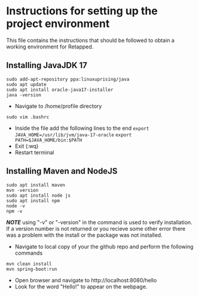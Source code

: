 # Instructions for setting up the project environment
This file contains the instructions that should be followed to obtain a working environment for Retapped. 

## Installing JavaJDK 17
```
sudo add-apt-repository ppa:linuxuprising/java
sudo apt update
sudo apt install oracle-java17-installer
java -version
```

- Navigate to /home/profile directory
```
sudo vim .bashrc
```

- Inside the file add the following lines to the end
`export JAVA_HOME=/usr/lib/jvm/java-17-oracle`
`export PATH=$JAVA_HOME/bin:$PATH`
- Exit (:wq)
- Restart terminal

## Installing Maven and NodeJS

```
sudo apt install maven
mvn -version
sudo apt install node js
sudo apt install npm
node -v
npm -v
```

**_NOTE_** using "-v" or "-version" in the command is used to verify installation. If a version number is not returned or you recieve some other error there was a problem with the install or the package was not installed.

- Navigate to local copy of your the github repo and perform the following commands
```
mvn clean install
mvn spring-boot:run
```

- Open browser and navigate to http://localhost:8080/hello
- Look for the word "Hello!" to appear on the webpage.

